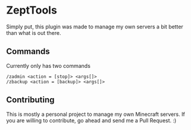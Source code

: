 # ZeptTools
Simply put, this plugin was made to manage my own servers a bit better than what is out there.
## Commands ##
Currently only has two commands
```
/zadmin <action = [stop]> <args[]>
/zbackup <action = [backup]> <args[]>
```
## Contributing ##
This is mostly a personal project to manage my own Minecraft servers.
If you are willing to contribute, go ahead and send me a Pull Request. :)
